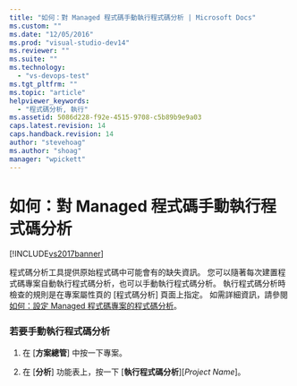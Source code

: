 ```yaml
---
title: "如何：對 Managed 程式碼手動執行程式碼分析 | Microsoft Docs"
ms.custom: ""
ms.date: "12/05/2016"
ms.prod: "visual-studio-dev14"
ms.reviewer: ""
ms.suite: ""
ms.technology: 
  - "vs-devops-test"
ms.tgt_pltfrm: ""
ms.topic: "article"
helpviewer_keywords: 
  - "程式碼分析, 執行"
ms.assetid: 5086d228-f92e-4515-9708-c5b89b9e9a03
caps.latest.revision: 14
caps.handback.revision: 14
author: "stevehoag"
ms.author: "shoag"
manager: "wpickett"
---
```

# 如何：對 Managed 程式碼手動執行程式碼分析
[!INCLUDE[vs2017banner](../code-quality/includes/vs2017banner.md)]

程式碼分析工具提供原始程式碼中可能會有的缺失資訊。  您可以隨著每次建置程式碼專案自動執行程式碼分析，也可以手動執行程式碼分析。  執行程式碼分析時檢查的規則是在專案屬性頁的 \[程式碼分析\] 頁面上指定。  如需詳細資訊，請參閱[如何：設定 Managed 程式碼專案的程式碼分析](../code-quality/how-to-configure-code-analysis-for-a-managed-code-project.md)。  
  
### 若要手動執行程式碼分析  
  
1.  在 \[**方案總管**\] 中按一下專案。  
  
2.  在 \[**分析**\] 功能表上，按一下 \[**執行程式碼分析**\]\[*Project Name*\]。